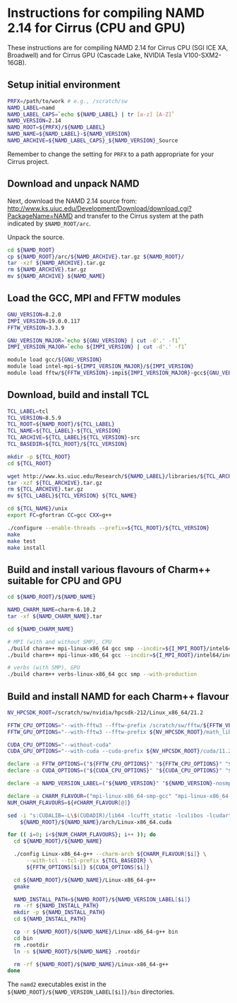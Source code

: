 Instructions for compiling NAMD 2.14 for Cirrus (CPU and GPU)
=============================================================

These instructions are for compiling NAMD 2.14 for Cirrus CPU (SGI ICE XA, Broadwell) and for Cirrus GPU (Cascade Lake, NVIDIA Tesla V100-SXM2-16GB).


Setup initial environment
-------------------------

```bash
PRFX=/path/to/work # e.g., /scratch/sw
NAMD_LABEL=namd
NAMD_LABEL_CAPS=`echo ${NAMD_LABEL} | tr [a-z] [A-Z]`
NAMD_VERSION=2.14
NAMD_ROOT=${PRFX}/${NAMD_LABEL}
NAMD_NAME=${NAMD_LABEL}-${NAMD_VERSION}
NAMD_ARCHIVE=${NAMD_LABEL_CAPS}_${NAMD_VERSION}_Source
```

Remember to change the setting for `PRFX` to a path appropriate for your Cirrus project.


Download and unpack NAMD
------------------------

Next, download the NAMD 2.14 source from: http://www.ks.uiuc.edu/Development/Download/download.cgi?PackageName=NAMD
and transfer to the Cirrus system at the path indicated by `$NAMD_ROOT/arc`.

Unpack the source.

```bash
cd ${NAMD_ROOT} 
cp ${NAMD_ROOT}/arc/${NAMD_ARCHIVE}.tar.gz ${NAMD_ROOT}/
tar -xzf ${NAMD_ARCHIVE}.tar.gz
rm ${NAMD_ARCHIVE}.tar.gz
mv ${NAMD_ARCHIVE} ${NAMD_NAME}
```


Load the GCC, MPI and FFTW modules
----------------------------------

```bash
GNU_VERSION=8.2.0
IMPI_VERSION=19.0.0.117
FFTW_VERSION=3.3.9

GNU_VERSION_MAJOR=`echo ${GNU_VERSION} | cut -d'.' -f1`
IMPI_VERSION_MAJOR=`echo ${IMPI_VERSION} | cut -d'.' -f1`

module load gcc/${GNU_VERSION}
module load intel-mpi-${IMPI_VERSION_MAJOR}/${IMPI_VERSION}
module load fftw/${FFTW_VERSION}-impi${IMPI_VERSION_MAJOR}-gcc${GNU_VERSION_MAJOR}
```


Download, build and install TCL
-------------------------------

```bash
TCL_LABEL=tcl
TCL_VERSION=8.5.9
TCL_ROOT=${NAMD_ROOT}/${TCL_LABEL}
TCL_NAME=${TCL_LABEL}-${TCL_VERSION}
TCL_ARCHIVE=${TCL_LABEL}${TCL_VERSION}-src
TCL_BASEDIR=${TCL_ROOT}/${TCL_VERSION}

mkdir -p ${TCL_ROOT}
cd ${TCL_ROOT}

wget http://www.ks.uiuc.edu/Research/${NAMD_LABEL}/libraries/${TCL_ARCHIVE}.tar.gz
tar -xzf ${TCL_ARCHIVE}.tar.gz
rm ${TCL_ARCHIVE}.tar.gz
mv ${TCL_LABEL}${TCL_VERSION} ${TCL_NAME}

cd ${TCL_NAME}/unix
export FC=gfortran CC=gcc CXX=g++

./configure --enable-threads --prefix=${TCL_ROOT}/${TCL_VERSION}
make
make test
make install
```


Build and install various flavours of Charm++ suitable for CPU and GPU
----------------------------------------------------------------------

```bash
cd ${NAMD_ROOT}/${NAMD_NAME}

NAMD_CHARM_NAME=charm-6.10.2
tar -xf ${NAMD_CHARM_NAME}.tar

cd ${NAMD_CHARM_NAME}

# MPI (with and without SMP), CPU
./build charm++ mpi-linux-x86_64 gcc smp --incdir=${I_MPI_ROOT}/intel64/include --libdir=${I_MPI_ROOT}/intel64/lib --libdir=${I_MPI_ROOT}/intel64/lib/release --libdir=${I_MPI_ROOT}/intel64/libfabric/lib --with-production
./build charm++ mpi-linux-x86_64 gcc --incdir=${I_MPI_ROOT}/intel64/include --libdir=${I_MPI_ROOT}/intel64/lib --libdir=${I_MPI_ROOT}/intel64/lib/release --libdir=${I_MPI_ROOT}/intel64/libfabric/lib --with-production

# verbs (with SMP), GPU
./build charm++ verbs-linux-x86_64 gcc smp --with-production
```


Build and install NAMD for each Charm++ flavour
-----------------------------------------------

```bash
NV_HPCSDK_ROOT=/scratch/sw/nvidia/hpcsdk-212/Linux_x86_64/21.2

FFTW_CPU_OPTIONS="--with-fftw3 --fftw-prefix /scratch/sw/fftw/${FFTW_VERSION}-impi${IMPI_VERSION_MAJOR}-gcc${GNU_VERSION_MAJOR}"
FFTW_GPU_OPTIONS="--with-fftw3 --fftw-prefix ${NV_HPCSDK_ROOT}/math_libs/11.2/targets/x86_64-linux"

CUDA_CPU_OPTIONS="--without-cuda"
CUDA_GPU_OPTIONS="--with-cuda --cuda-prefix ${NV_HPCSDK_ROOT}/cuda/11.2"

declare -a FFTW_OPTIONS=("${FFTW_CPU_OPTIONS}" "${FFTW_CPU_OPTIONS}" "${FFTW_GPU_OPTIONS}")
declare -a CUDA_OPTIONS=("${CUDA_CPU_OPTIONS}" "${CUDA_CPU_OPTIONS}" "${CUDA_GPU_OPTIONS}")

declare -a NAMD_VERSION_LABEL=("${NAMD_VERSION}" "${NAMD_VERSION}-nosmp" "${NAMD_VERSION}-gpu")

declare -a CHARM_FLAVOUR=("mpi-linux-x86_64-smp-gcc" "mpi-linux-x86_64-gcc" "verbs-linux-x86_64-smp-gcc")
NUM_CHARM_FLAVOURS=${#CHARM_FLAVOUR[@]}

sed -i "s:CUDALIB=-L\$(CUDADIR)/lib64 -lcufft_static -lculibos -lcudart_static -lrt:CUDALIB=-L\$(CUDADIR)/lib64 -lcufft -lculibos -lcudart -lrt:g" \
    ${NAMD_ROOT}/${NAMD_NAME}/arch/Linux-x86_64.cuda

for (( i=0; i<${NUM_CHARM_FLAVOURS}; i++ )); do
  cd ${NAMD_ROOT}/${NAMD_NAME}

  ./config Linux-x86_64-g++ --charm-arch ${CHARM_FLAVOUR[$i]} \
      --with-tcl --tcl-prefix ${TCL_BASEDIR} \
      ${FFTW_OPTIONS[$i]} ${CUDA_OPTIONS[$i]}

  cd ${NAMD_ROOT}/${NAMD_NAME}/Linux-x86_64-g++
  gmake

  NAMD_INSTALL_PATH=${NAMD_ROOT}/${NAMD_VERSION_LABEL[$i]}
  rm -rf ${NAMD_INSTALL_PATH}
  mkdir -p ${NAMD_INSTALL_PATH}
  cd ${NAMD_INSTALL_PATH}

  cp -r ${NAMD_ROOT}/${NAMD_NAME}/Linux-x86_64-g++ bin
  cd bin
  rm .rootdir
  ln -s ${NAMD_ROOT}/${NAMD_NAME} .rootdir

  rm -rf ${NAMD_ROOT}/${NAMD_NAME}/Linux-x86_64-g++
done
```

The `namd2` executables exist in the `${NAMD_ROOT}/${NAMD_VERSION_LABEL[$i]}/bin` directories.
